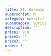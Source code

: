 ```yaml
---
title: St. Germain
superscript: M
category: Aperitif
subcategory: Spritz
description: ""
price1: 9,8
price2: ""
price3: ""
order: 1
---
```

